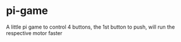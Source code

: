# pi-game
 A little pi game to control 4 buttons, the 1st button to push, will run the respective motor faster
